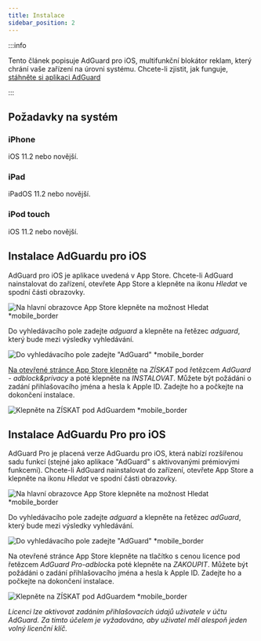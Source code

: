 ```yaml
---
title: Instalace
sidebar_position: 2
---
```


:::info

Tento článek popisuje AdGuard pro iOS, multifunkční blokátor reklam, který chrání vaše zařízení na úrovni systému. Chcete-li zjistit, jak funguje, [stáhněte si aplikaci AdGuard](https://agrd.io/download-kb-adblock)

:::

## Požadavky na systém

### iPhone

iOS 11.2 nebo novější.

### iPad

iPadOS 11.2 nebo novější.

### iPod touch

iOS 11.2 nebo novější.

## Instalace AdGuardu pro iOS

AdGuard pro iOS je aplikace uvedená v App Store. Chcete-li AdGuard nainstalovat do zařízení, otevřete App Store a klepněte na ikonu *Hledat* ve spodní části obrazovky.

![Na hlavní obrazovce App Store klepněte na možnost Hledat *mobile_border](https://cdn.adtidy.org/public/Adguard/kb/installation/iOS/en/1.png)

Do vyhledávacího pole zadejte *adguard* a klepněte na řetězec *adguard*, který bude mezi výsledky vyhledávání.

![Do vyhledávacího pole zadejte "AdGuard" *mobile_border](https://cdn.adtidy.org/public/Adguard/kb/installation/iOS/en/2.png)

[Na otevřené stránce App Store klepněte](https://adguard.com/download.html?auto=1) na *ZÍSKAT* pod řetězcem *AdGuard - adblock&privacy* a poté klepněte na *INSTALOVAT*. Můžete být požádáni o zadání přihlašovacího jména a hesla k Apple ID. Zadejte ho a počkejte na dokončení instalace.

![Klepněte na ZÍSKAT pod AdGuardem *mobile_border](https://cdn.adtidy.org/public/Adguard/kb/installation/iOS/en/3.png)

## Instalace AdGuardu Pro pro iOS

AdGuard Pro je placená verze AdGuardu pro iOS, která nabízí rozšířenou sadu funkcí (stejné jako aplikace "AdGuard" s aktivovanými prémiovými funkcemi). Chcete-li AdGuard nainstalovat do zařízení, otevřete App Store a klepněte na ikonu *Hledat* ve spodní části obrazovky.

![Na hlavní obrazovce App Store klepněte na možnost Hledat *mobile_border](https://cdn.adtidy.org/public/Adguard/kb/installation/iOS/en/1.png)

Do vyhledávacího pole zadejte *adguard* a klepněte na řetězec *adGuard*, který bude mezi výsledky vyhledávání.

![Do vyhledávacího pole zadejte "AdGuard" *mobile_border](https://cdn.adtidy.org/public/Adguard/kb/installation/iOS/en/2.png)

Na otevřené stránce App Store klepněte na tlačítko s cenou licence pod řetězcem *AdGuard Pro-adblock*a poté klepněte na *ZAKOUPIT*. Můžete být požádáni o zadání přihlašovacího jména a hesla k Apple ID. Zadejte ho a počkejte na dokončení instalace.

![Klepněte na ZÍSKAT pod AdGuardem *mobile_border](https://cdn.adtidy.org/public/Adguard/kb/installation/iOS/en/3.png)

*Licenci lze aktivovat zadáním přihlašovacích údajů uživatele v účtu AdGuard. Za tímto účelem je vyžadováno, aby uživatel měl alespoň jeden volný licenční klíč.*
